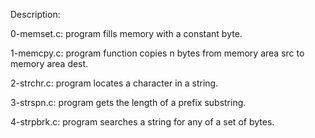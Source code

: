 Description:

0-memset.c: program fills memory with a constant byte.

1-memcpy.c: program function copies n bytes from memory area src to memory area dest.

2-strchr.c: program locates a character in a string.

3-strspn.c: program gets the length of a prefix substring.

4-strpbrk.c: program searches a string for any of a set of bytes.

